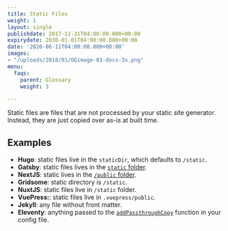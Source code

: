 ```yaml
---
title: Static Files
weight: 1
layout: single
publishdate: 2017-12-31T04:00:00.000+00:00
expirydate: 2030-01-01T04:00:00.000+00:00
date: '2020-06-11T04:00:00.000+00:00'
images:
- "/uploads/2018/01/OGimage-01-docs-3x.png"
menu:
  faqs:
    parent: Glossary
    weight: 3

---
```

Static files are files that are not processed by your static site generator. Instead, they are just copied over as-is at built time.

## Examples

* **Hugo**: static files live in the `staticDir`, which defaults to `/static`.
* **Gatsby**: static files lives in the [`static` folder](https://www.gatsbyjs.org/docs/static-folder/).
* **NextJS**: static lives in the [`/public` folder](https://nextjs.org/docs/basic-features/static-file-serving).
* **Gridsome**: static directory is `/static`.
* **NuxtJS**: static files live in `/static` folder.
* **VuePress:**: static files live in `.vuepress/public`.
* **Jekyll**: any file without front matter.
* **Eleventy**: anything passed to the [`addPassthroughCopy`](https://www.11ty.dev/docs/copy/) function in your config file.